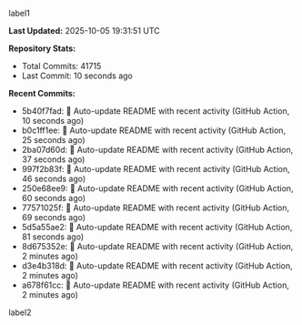
label1 
<!-- ACTIVITY_START -->
**Last Updated:** 2025-10-05 19:31:51 UTC

**Repository Stats:**
- Total Commits: 41715
- Last Commit: 10 seconds ago

**Recent Commits:**
- 5b40f7fad: 🤖 Auto-update README with recent activity (GitHub Action, 10 seconds ago)
- b0c1ff1ee: 🤖 Auto-update README with recent activity (GitHub Action, 25 seconds ago)
- 2ba07d60d: 🤖 Auto-update README with recent activity (GitHub Action, 37 seconds ago)
- 997f2b83f: 🤖 Auto-update README with recent activity (GitHub Action, 46 seconds ago)
- 250e68ee9: 🤖 Auto-update README with recent activity (GitHub Action, 60 seconds ago)
- 77571025f: 🤖 Auto-update README with recent activity (GitHub Action, 69 seconds ago)
- 5d5a55ae2: 🤖 Auto-update README with recent activity (GitHub Action, 81 seconds ago)
- 8d675352e: 🤖 Auto-update README with recent activity (GitHub Action, 2 minutes ago)
- d3e4b318d: 🤖 Auto-update README with recent activity (GitHub Action, 2 minutes ago)
- a678f61cc: 🤖 Auto-update README with recent activity (GitHub Action, 2 minutes ago)
<!-- ACTIVITY_END -->

label2
